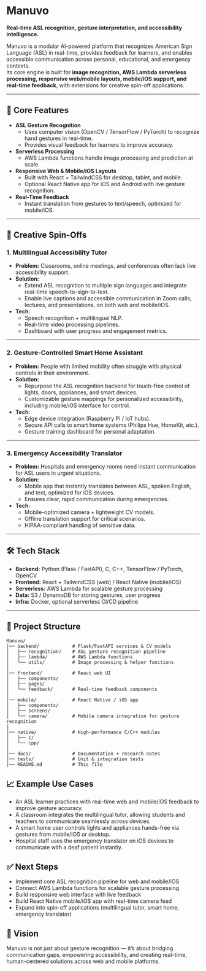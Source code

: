 # Manuvo

**Real-time ASL recognition, gesture interpretation, and accessibility intelligence.**

Manuvo is a modular AI-powered platform that recognizes American Sign Language (ASL) in real-time, provides feedback for learners, and enables accessible communication across personal, educational, and emergency contexts.  
Its core engine is built for **image recognition, AWS Lambda serverless processing, responsive web/mobile layouts, mobile/iOS support, and real-time feedback**, with extensions for creative spin-off applications.  

---

## 🚀 Core Features
- **ASL Gesture Recognition**  
  - Uses computer vision (OpenCV / TensorFlow / PyTorch) to recognize hand gestures in real-time.  
  - Provides visual feedback for learners to improve accuracy.  
- **Serverless Processing**  
  - AWS Lambda functions handle image processing and prediction at scale.  
- **Responsive Web & Mobile/iOS Layouts**  
  - Built with React + TailwindCSS for desktop, tablet, and mobile.  
  - Optional React Native app for iOS and Android with live gesture recognition.  
- **Real-Time Feedback**  
  - Instant translation from gestures to text/speech, optimized for mobile/iOS.  

---

## 🌟 Creative Spin-Offs

### 1. **Multilingual Accessibility Tutor**
- **Problem:** Classrooms, online meetings, and conferences often lack live accessibility support.  
- **Solution:**  
  - Extend ASL recognition to multiple sign languages and integrate real-time speech-to-sign-to-text.  
  - Enable live captions and accessible communication in Zoom calls, lectures, and presentations, on both web and mobile/iOS.  
- **Tech:**  
  - Speech recognition + multilingual NLP.  
  - Real-time video processing pipelines.  
  - Dashboard with user progress and engagement metrics.  

---

### 2. **Gesture-Controlled Smart Home Assistant**
- **Problem:** People with limited mobility often struggle with physical controls in their environment.  
- **Solution:**  
  - Repurpose the ASL recognition backend for touch-free control of lights, doors, appliances, and smart devices.  
  - Customizable gesture mappings for personalized accessibility, including mobile/iOS interface for control.  
- **Tech:**  
  - Edge device integration (Raspberry Pi / IoT hubs).  
  - Secure API calls to smart home systems (Philips Hue, HomeKit, etc.).  
  - Gesture training dashboard for personal adaptation.  

---

### 3. **Emergency Accessibility Translator**
- **Problem:** Hospitals and emergency rooms need instant communication for ASL users in urgent situations.  
- **Solution:**  
  - Mobile app that instantly translates between ASL, spoken English, and text, optimized for iOS devices.  
  - Ensures clear, rapid communication during emergencies.  
- **Tech:**  
  - Mobile-optimized camera + lightweight CV models.  
  - Offline translation support for critical scenarios.  
  - HIPAA-compliant handling of sensitive data.  

---

## 🛠️ Tech Stack
- **Backend:** Python (Flask / FastAPI), C, C++, TensorFlow / PyTorch, OpenCV  
- **Frontend:** React + TailwindCSS (web) / React Native (mobile/iOS)  
- **Serverless:** AWS Lambda for scalable gesture processing  
- **Data:** S3 / DynamoDB for storing gestures, user progress  
- **Infra:** Docker, optional serverless CI/CD pipeline  

---

## 📂 Project Structure
```plaintext
Manuvo/
│── backend/            # Flask/FastAPI services & CV models
│   ├── recognition/    # ASL gesture recognition pipeline
│   ├── lambda/         # AWS Lambda functions
│   └── utils/          # Image processing & helper functions
│
│── frontend/           # React web UI
│   ├── components/
│   ├── pages/
│   └── feedback/       # Real-time feedback components
│
│── mobile/             # React Native / iOS app
│   ├── components/
│   ├── screens/
│   └── camera/         # Mobile camera integration for gesture recognition
│
│── native/             # High-performance C/C++ modules
│   ├── c/
│   └── cpp/
│
│── docs/               # Documentation + research notes
│── tests/              # Unit & integration tests
│── README.md           # This file
```

## 📈 Example Use Cases
- An ASL learner practices with real-time web and mobile/iOS feedback to improve gesture accuracy.
- A classroom integrates the multilingual tutor, allowing students and teachers to communicate seamlessly across devices.
- A smart home user controls lights and appliances hands-free via gestures from mobile/iOS or desktop.
- Hospital staff uses the emergency translator on iOS devices to communicate with a deaf patient instantly.

## ✅ Next Steps
- Implement core ASL recognition pipeline for web and mobile/iOS
- Connect AWS Lambda functions for scalable gesture processing
- Build responsive web interface with live feedback
- Build React Native mobile/iOS app with real-time camera feed
- Expand into spin-off applications (multilingual tutor, smart home, emergency translator)

## 🔮 Vision
Manuvo is not just about gesture recognition — it’s about bridging communication gaps, empowering accessibility, and creating real-time, human-centered solutions across web and mobile platforms.
